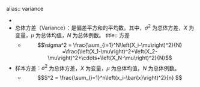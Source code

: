 alias:: variance

-
- 总体方差（Variance）：是偏差平方和的平均数。其中，$\sigma^2$ 为总体方差，$X$ 为变量，$\mu$ 为总体均值，$N$ 为总体例数。
  title:: 方差
	- $$\sigma^2 = \frac{\sum_{i=1}^N\left(X_i-\mu\right)^2}{N} =\frac{\left(X_1-\mu\right)^2+\left(X_2-\mu\right)^2+\cdots+\left(X_N-\mu\right)^2}{N}$$
- 样本方差：$\sigma^2$ 为总体方差，$X$ 为变量，$\mu$ 为总体均值，$N$ 为总体例数。
	- $$S^2 = \frac{\sum_{i=1}^n\left(x_i-\bar{x}\right)^2}{n} $$